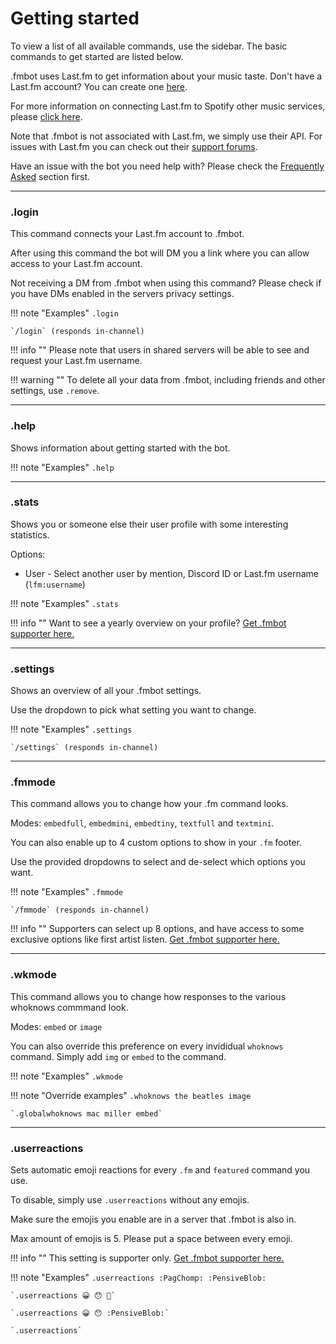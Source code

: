 # Getting started

To view a list of all available commands, use the sidebar. The basic commands to get started are listed below.

.fmbot uses Last.fm to get information about your music taste. Don't have a Last.fm account? You can create one [here](https://www.last.fm/join).

For more information on connecting Last.fm to Spotify other music services, please [click here](https://www.last.fm/about/trackmymusic).

Note that .fmbot is not associated with Last.fm, we simply use their API. For issues with Last.fm you can check out their [support forums](https://support.last.fm/).

Have an issue with the bot you need help with? Please check the [Frequently Asked](/faq/) section first.

---

### .login

This command connects your Last.fm account to .fmbot.

After using this command the bot will DM you a link where you can allow access to your Last.fm account.

Not receiving a DM from .fmbot when using this command? Please check if you have DMs enabled in the servers privacy settings.


!!! note "Examples"
    `.login`

    `/login` (responds in-channel)

    
!!! info ""
    Please note that users in shared servers will be able to see and request your Last.fm username.

    
!!! warning ""
    To delete all your data from .fmbot, including friends and other settings, use `.remove`.

---

### .help

Shows information about getting started with the bot.

!!! note "Examples"
    `.help`

---

### .stats

Shows you or someone else their user profile with some interesting statistics.

Options:

* User - Select another user by mention, Discord ID or Last.fm username (`lfm:username`)

!!! note "Examples"
    `.stats`

!!! info ""
    Want to see a yearly overview on your profile? [Get .fmbot supporter here.](/supporter)

---

### .settings

Shows an overview of all your .fmbot settings.

Use the dropdown to pick what setting you want to change.

!!! note "Examples"
    `.settings`

    `/settings` (responds in-channel)

---

### .fmmode

This command allows you to change how your .fm command looks.

Modes: `embedfull`, `embedmini`, `embedtiny`, `textfull` and `textmini`.

You can also enable up to 4 custom options to show in your `.fm` footer. 

Use the provided dropdowns to select and de-select which options you want.

!!! note "Examples"
    `.fmmode`

    `/fmmode` (responds in-channel)

!!! info ""
    Supporters can select up 8 options, and have access to some exclusive options like first artist listen. 
    <a href="/supporter/">Get .fmbot supporter here.</a>

---

### .wkmode

This command allows you to change how responses to the various whoknows commmand look.

Modes: `embed` or `image`

You can also override this preference on every invididual `whoknows` command. Simply add `img` or `embed` to the command.

!!! note "Examples"
    `.wkmode`

    
!!! note "Override examples"
    `.whoknows the beatles image`

    `.globalwhoknows mac miller embed`


---

### .userreactions

Sets automatic emoji reactions for every `.fm` and `featured` command you use.

To disable, simply use `.userreactions` without any emojis.

Make sure the emojis you enable are in a server that .fmbot is also in.

Max amount of emojis is 5. Please put a space between every emoji.

!!! info ""
    This setting is supporter only.
    <a href="/supporter/">Get .fmbot supporter here.</a>

!!! note "Examples"
    `.userreactions :PagChomp: :PensiveBlob:`

    `.userreactions 😀 😯 🥵`

    `.userreactions 😀 😯 :PensiveBlob:`

    `.userreactions`

    